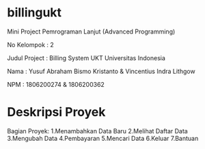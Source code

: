 # billingukt
Mini Project Pemrograman Lanjut (Advanced Programming)

No Kelompok : 2 

Judul Project : Billing System UKT Universitas Indonesia 

Nama  : Yusuf Abraham Bismo Kristanto & Vincentius Indra Lithgow 

NPM   : 1806200274                    & 1806200362 

# Deskripsi Proyek
Bagian Proyek:
1.Menambahkan Data Baru
2.Melihat Daftar Data
3.Mengubah Data
4.Pembayaran
5.Mencari Data
6.Keluar
7.Bantuan



